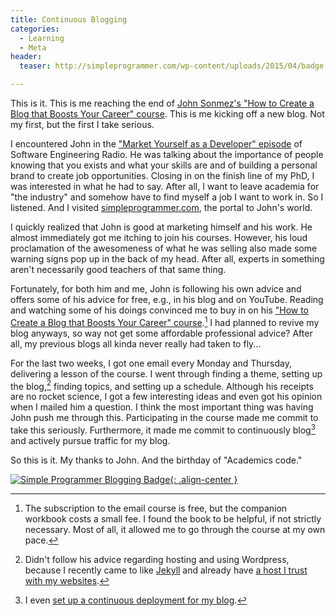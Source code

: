 ```yaml
---
title: Continuous Blogging
categories:
  - Learning
  - Meta
header:
  teaser: http://simpleprogrammer.com/wp-content/uploads/2015/04/badge.png

---
```


This is it. This is me reaching the end of [John Sonmez's "How to Create a Blog that Boosts Your Career" course](https://simpleprogrammer.com/blog-course).  This is me kicking off a new blog. Not my first, but the first I take serious. 

I encountered John in the ["Market Yourself as a Developer" episode](http://www.se-radio.net/2015/12/se-radio-episode-245-john-sonmez-on-marketing-yourself-and-managing-your-career/) of Software Engineering Radio. He was talking about the importance of people knowing that you exists and what your skills are and of building a personal brand to create job opportunities. Closing in on the finish line of my PhD, I was interested in what he had to say. After all, I want to leave academia for "the industry" and somehow have to find myself a job I want to work in. So I listened. And I visited [simpleprogrammer.com](https://simpleprogrammer.com/), the portal to John's world.

I quickly realized that John is good at marketing himself and his work. He almost immediately got me itching to join his courses. However, his loud proclamation of the awesomeness of what he was selling also made some warning signs pop up in the back of my head. After all, experts in something aren't necessarily good teachers of that same thing.

Fortunately, for both him and me, John is following his own advice and offers some of his advice for free, e.g., in his blog and on YouTube. Reading and watching some of his doings convinced me to buy in on his ["How to Create a Blog that Boosts Your Career" course](https://simpleprogrammer.com/blog-course).[^1] I had planned to revive my blog anyways, so way not get some affordable professional advice? After all, my previous blogs all kinda never really had taken to fly...

For the last two weeks, I got one email every Monday and Thursday, delivering a lesson of the course. I went through finding a theme, setting up the blog,[^2] finding topics, and setting up a schedule. Although his receipts are no rocket science, I got a few interesting ideas and even got his opinion when I mailed him a question. I think the most important thing was having John push me through this. Participating in the course made me commit to take this seriously. Furthermore, it made me commit to continuously blog[^3] and actively pursue traffic for my blog.

So this is it. My thanks to John. And the birthday of "Academics code."

[![Simple Programmer Blogging Badge](http://simpleprogrammer.com/wp-content/uploads/2015/04/badge.png){: .align-center }](http://simpleprogrammer.com/2015/03/02/my-free-blogging-course-is-getting-unbelievable-results/)

  [^1]: The subscription to the email course is free, but the companion workbook costs a small fee. I found the book to be helpful, if not strictly necessary. Most of all, it allowed me to go through the course at my own pace. 
  [^2]: Didn't follow his advice regarding hosting and using Wordpress, because I recently came to like [Jekyll](http://jekyllrb.com) and already have [a host I trust with my websites](http://all-inkl.com). 
  [^3]: I even [set up a continuous deployment for my blog](http://sven-amann.de/blog/2016/12/jekyll-post-from-ios/). 
  
